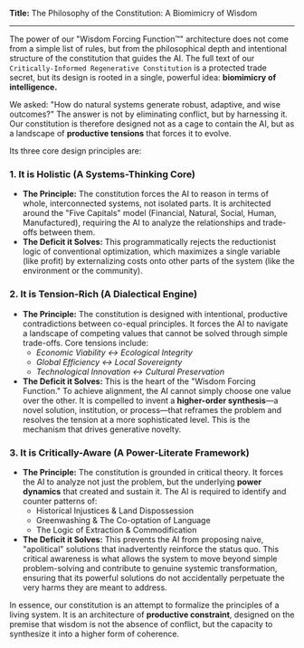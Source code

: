 
**Title:** The Philosophy of the Constitution: A Biomimicry of Wisdom

---

The power of our "Wisdom Forcing Function™" architecture does not come from a simple list of rules, but from the philosophical depth and intentional structure of the constitution that guides the AI. The full text of our `Critically-Informed Regenerative Constitution` is a protected trade secret, but its design is rooted in a single, powerful idea: **biomimicry of intelligence.**

We asked: "How do natural systems generate robust, adaptive, and wise outcomes?" The answer is not by eliminating conflict, but by harnessing it. Our constitution is therefore designed not as a cage to contain the AI, but as a landscape of **productive tensions** that forces it to evolve.

Its three core design principles are:

### **1. It is Holistic (A Systems-Thinking Core)**

* **The Principle:** The constitution forces the AI to reason in terms of whole, interconnected systems, not isolated parts. It is architected around the "Five Capitals" model (Financial, Natural, Social, Human, Manufactured), requiring the AI to analyze the relationships and trade-offs between them.
* **The Deficit it Solves:** This programmatically rejects the reductionist logic of conventional optimization, which maximizes a single variable (like profit) by externalizing costs onto other parts of the system (like the environment or the community).

### **2. It is Tension-Rich (A Dialectical Engine)**

* **The Principle:** The constitution is designed with intentional, productive contradictions between co-equal principles. It forces the AI to navigate a landscape of competing values that cannot be solved through simple trade-offs. Core tensions include:
  * *Economic Viability ↔ Ecological Integrity*
  * *Global Efficiency ↔ Local Sovereignty*
  * *Technological Innovation ↔ Cultural Preservation*
* **The Deficit it Solves:** This is the heart of the "Wisdom Forcing Function." To achieve alignment, the AI cannot simply choose one value over the other. It is compelled to invent a **higher-order synthesis**—a novel solution, institution, or process—that reframes the problem and resolves the tension at a more sophisticated level. This is the mechanism that drives generative novelty.

### **3. It is Critically-Aware (A Power-Literate Framework)**

* **The Principle:** The constitution is grounded in critical theory. It forces the AI to analyze not just the problem, but the underlying **power dynamics** that created and sustain it. The AI is required to identify and counter patterns of:
  * Historical Injustices & Land Dispossession
  * Greenwashing & The Co-optation of Language
  * The Logic of Extraction & Commodification
* **The Deficit it Solves:** This prevents the AI from proposing naive, "apolitical" solutions that inadvertently reinforce the status quo. This critical awareness is what allows the system to move beyond simple problem-solving and contribute to genuine systemic transformation, ensuring that its powerful solutions do not accidentally perpetuate the very harms they are meant to address.

In essence, our constitution is an attempt to formalize the principles of a living system. It is an architecture of **productive constraint**, designed on the premise that wisdom is not the absence of conflict, but the capacity to synthesize it into a higher form of coherence.
